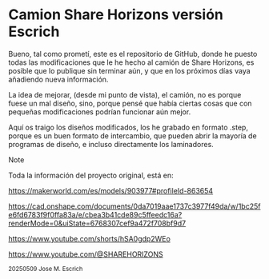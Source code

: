 # Camion Share Horizons versión Escrich

Bueno, tal como prometí, este es el repositorio de GitHub, donde he puesto todas las modificaciones que le he hecho al camión de Share Horizons, es posible que lo publique sin terminar aún, y que en los próximos días vaya añadiendo nueva información.

La idea de mejorar, (desde mi punto de vista), el camión, no es porque fuese un mal diseño, sino, porque pensé que había ciertas cosas que con pequeñas modificaciones podrían funcionar aún mejor.

Aquí os traigo los diseños modificados, los he grabado en formato .step, porque es un buen formato de intercambio, que pueden abrir la mayoría de programas de diseño, e incluso directamente los laminadores.

      


> [!NOTE]
> Toda la información del proyecto original, está en:
> 
> https://makerworld.com/es/models/903977#profileId-863654
>
> https://cad.onshape.com/documents/0da7019aae1737c3977f49da/w/1bc25fe6fd6783f9f0ffa83a/e/cbea3b41cde89c5ffeedc16a?renderMode=0&uiState=6768307cef9a472f708bf9d7
>
> https://www.youtube.com/shorts/hSA0gdp2WEo
>
> https://www.youtube.com/@SHAREHORIZONS

<sub> 
20250509 Jose M. Escrich 
</sub>
